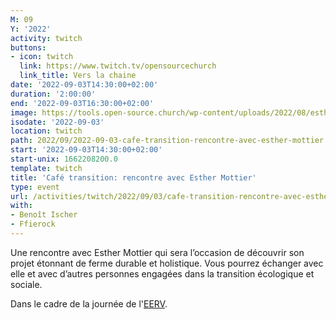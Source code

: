 ```yaml
---
M: 09
Y: '2022'
activity: twitch
buttons:
- icon: twitch
  link: https://www.twitch.tv/opensourcechurch
  link_title: Vers la chaine
date: '2022-09-03T14:30:00+02:00'
duration: '2:00:00'
end: '2022-09-03T16:30:00+02:00'
image: https://tools.open-source.church/wp-content/uploads/2022/08/esther-mottier.webp
isodate: '2022-09-03'
location: twitch
path: 2022/09/2022-09-03-cafe-transition-rencontre-avec-esther-mottier.md
start: '2022-09-03T14:30:00+02:00'
start-unix: 1662208200.0
template: twitch
title: 'Café transition: rencontre avec Esther Mottier'
type: event
url: /activities/twitch/2022/09/03/cafe-transition-rencontre-avec-esther-mottier
with:
- Benoît Ischer
- Ffierock
---
```

Une rencontre avec Esther Mottier qui sera l’occasion de découvrir son projet étonnant de ferme durable et holistique. Vous pourrez échanger avec elle et avec d’autres personnes engagées dans la transition écologique et sociale.




Dans le cadre de la journée de l'[EERV](https://www.eerv.ch/accueil/contenu/journee-de-leglise-reformee-vaudoise-2022).
